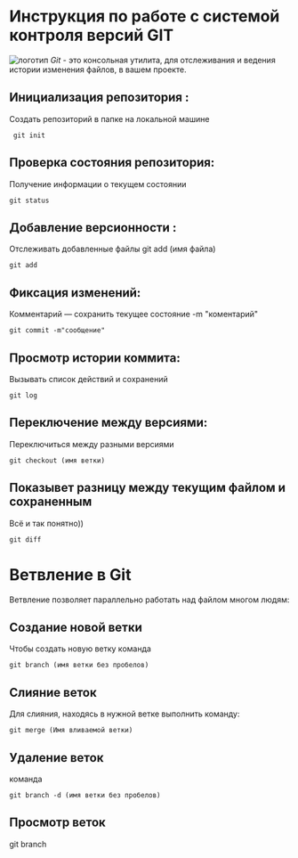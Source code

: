 # **Инструкция по работе с системой контроля версий GIT**
![логотип](git.png)
*Git* - это консольная утилита, для отслеживания и ведения истории изменения файлов, в вашем проекте.
## Инициализация репозитория :
Cоздать репозиторий в папке на локальной машине 

     git init     
## Проверка состояния репозитория:
Получение информации о текущем состоянии

    git status
## Добавление версионности :
Отслеживать добавленные файлы git add (имя файла)

    git add
## Фиксация изменений:
Комментарий — сохранить текущее состояние -m "коментарий"

    git commit -m"сообщение"
## Просмотр истории коммита:
Вызывать список действий и сохранений

    git log
## Переключение между версиями:
Переключиться между разными версиями

    git checkout (имя ветки)
## Показывет разницу между текущим файлом и сохраненным
Всё и так понятно))

    git diff
# Ветвление в Git
Ветвление позволяет параллельно работать над файлом многом людям: 
## Создание новой ветки
Чтобы создать новую ветку команда

    git branch (имя ветки без пробелов)
## Слияние веток
Для слияния, находясь в нужной ветке выполнить команду:

    git merge (Имя вливаемой ветки) 
## Удаление веток
команда     

    git branch -d (имя ветки без пробелов)
## Просмотр веток

git branch